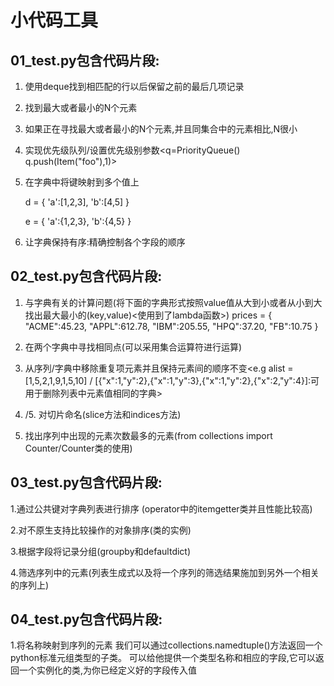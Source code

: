 小代码工具
===========

01_test.py包含代码片段:
-----------

1. 使用deque找到相匹配的行以后保留之前的最后几项记录

2. 找到最大或者最小的N个元素

3. 如果正在寻找最大或者最小的N个元素,并且同集合中的元素相比,N很小

4. 实现优先级队列/设置优先级别参数<q=PriorityQueue() q.push(Item("foo"),1)>

5. 在字典中将键映射到多个值上

     d = {
        'a':[1,2,3],
        'b':[4,5]
        }


     e = {
        'a':{1,2,3},
        'b':{4,5}
        } 

 6. 让字典保持有序:精确控制各个字段的顺序



02_test.py包含代码片段:
-----------

1. 与字典有关的计算问题(将下面的字典形式按照value值从大到小或者从小到大找出最大最小的(key,value)<使用到了lambda函数>)
     prices = {
         "ACME":45.23,
         "APPL":612.78,
         "IBM":205.55,
         "HPQ":37.20,
         "FB":10.75
     }
     
2.  在两个字典中寻找相同点(可以采用集合运算符进行运算)

3.  从序列/字典中移除重复项元素并且保持元素间的顺序不变<e.g alist = [1,5,2,1,9,1,5,10] / [{"x":1,"y":2},{"x":1,"y":3},{"x":1,"y":2},{"x":2,"y":4}]:可用于删除列表中元素值相同的字典>

4. /5. 对切片命名(slice方法和indices方法)

6. 找出序列中出现的元素次数最多的元素(from collections import Counter/Counter类的使用)



03_test.py包含代码片段:
-----------

1.通过公共键对字典列表进行排序 (operator中的itemgetter类并且性能比较高)

2.对不原生支持比较操作的对象排序(类的实例)

3.根据字段将记录分组(groupby和defaultdict)

4.筛选序列中的元素(列表生成式以及将一个序列的筛选结果施加到另外一个相关的序列上)


04_test.py包含代码片段:
-----------

1.将名称映射到序列的元素
  我们可以通过collections.namedtuple()方法返回一个python标准元组类型的子类。
  可以给他提供一个类型名称和相应的字段,它可以返回一个实例化的类,为你已经定义好的字段传入值

